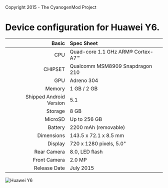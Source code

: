 Copyright 2015 - The CyanogenMod Project

Device configuration for Huawei Y6.
=====================================

Basic   | Spec Sheet
-------:|:-------------------------
CPU     | Quad-core 1.1 GHz ARM® Cortex-A7™
CHIPSET | Qualcomm MSM8909 Snapdragon 210
GPU     | Adreno 304
Memory  | 1 GB / 2 GB
Shipped Android Version | 5.1
Storage | 8 GB
MicroSD | Up to 256 GB
Battery | 2200 mAh (removable)
Dimensions | 143.5 x 72.1 x 8.5 mm
Display | 720 x 1280 pixels, 5.0"
Rear Camera  | 8.0, LED flash
Front Camera | 2.0 MP
Release Date | July 2015

![Huawei Y6](https://cdn2.gsmarena.com/vv/pics/huawei/huawei-honor-4a-51.jpg "Huawei Y6")
